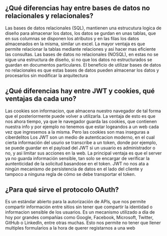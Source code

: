 ## ¿Qué diferencias hay entre bases de datos no relacionales y relacionales?

Las bases de datos relacionales (SQL), mantienen una estrucutura logica de diseño para almacenar los datos, los datos se gurdan en unas tablas, que en sus columnas se disponen los atributos y en las filas los datos almacenados en la misma, similar un excel. La mayor ventaja es que permite relacionar la tablas mediante relaciones y asi hacer mas eficiente las consultas.
Las bases de datos no relacionales (NOSQL), en estas no se sigue una estructura de diseño, si no que los datos no estructurados se guardan en documentos particulares. El beneficio de utilizar bases de datos no relacionales es que estas bases de datos pueden almacenar los datos y procesarlos sin modificar la arquitectura

## ¿Qué diferencias hay entre JWT y cookies, qué ventajas da cada uno?

Las cookies son informacion, que almacena nuestro navegador de tal forma que el posteriormente puede volver a utilizarla. La ventaja de esto es que nos ahora tiempo, ya que le navegador guarda las cookies, que contienen nuestra info y por ejemplo no tenemos que estar logeandos a un web cada vez que ingresemos a la misma. Pero las cookies son mas inseguras a ciberdelitos
Los JWT son un medio de autenticacion moderno, en el cual cierta información del usurio se transcribe a un token, donde por ejemplo, se puede guardar en el payload del JWT si un usuario es administrador o no, y asi limitar sus acciones en la web. La principal ventaja es que el server ya no guarda información sensible, tan solo se encargar de verificar la auntenticidad de la solicitud basandose en el token. JWT no nos ata a ningún mecanismo de persistencia de datos en el lado del cliente y tampoco a ninguna regla de cómo se debe transportar el token.

## ¿Para qué sirve el protocolo OAuth?
Es un estándar abierto para la autorización de APIs, que nos permite compartir información entre sitios sin tener que compartir la identidad o informacion sensible de los usuarios. Es un mecanismo utilizado a día de hoy por grandes compañías como Google, Facebook, Microsoft, Twitter, GitHub o LinkedIn, entre otras muchas.
Esto nos permite no tener que llener multiples formularios a la hora de querer registarnos a una web
